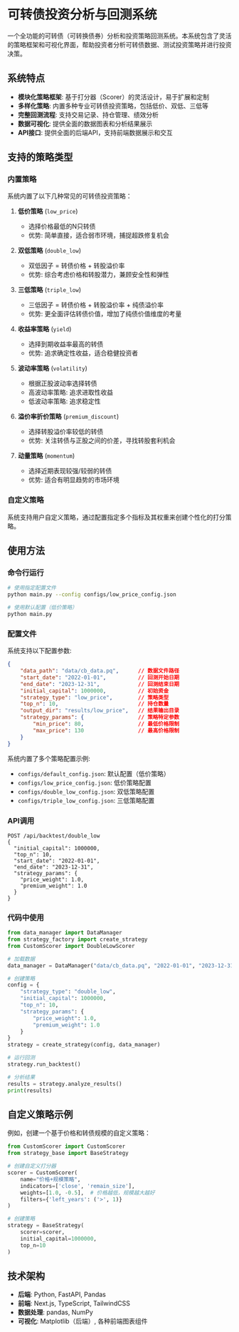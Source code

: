 # 可转债投资分析与回测系统

一个全功能的可转债（可转换债券）分析和投资策略回测系统。本系统包含了灵活的策略框架和可视化界面，帮助投资者分析可转债数据、测试投资策略并进行投资决策。

## 系统特点

- **模块化策略框架**: 基于打分器（Scorer）的灵活设计，易于扩展和定制
- **多样化策略**: 内置多种专业可转债投资策略，包括低价、双低、三低等
- **完整回测流程**: 支持交易记录、持仓管理、绩效分析
- **数据可视化**: 提供全面的数据图表和分析结果展示
- **API接口**: 提供全面的后端API，支持前端数据展示和交互

## 支持的策略类型

### 内置策略

系统内置了以下几种常见的可转债投资策略：

1. **低价策略** (`low_price`)
   - 选择价格最低的N只转债
   - 优势: 简单直接，适合弱市环境，捕捉超跌修复机会

2. **双低策略** (`double_low`)
   - 双低因子 = 转债价格 + 转股溢价率
   - 优势: 综合考虑价格和转股潜力，兼顾安全性和弹性

3. **三低策略** (`triple_low`)
   - 三低因子 = 转债价格 + 转股溢价率 + 纯债溢价率
   - 优势: 更全面评估转债价值，增加了纯债价值维度的考量

4. **收益率策略** (`yield`)
   - 选择到期收益率最高的转债
   - 优势: 追求确定性收益，适合稳健投资者

5. **波动率策略** (`volatility`)
   - 根据正股波动率选择转债
   - 高波动率策略: 追求进取性收益
   - 低波动率策略: 追求稳定性

6. **溢价率折价策略** (`premium_discount`)
   - 选择转股溢价率较低的转债
   - 优势: 关注转债与正股之间的价差，寻找转股套利机会

7. **动量策略** (`momentum`)
   - 选择近期表现较强/较弱的转债
   - 优势: 适合有明显趋势的市场环境

### 自定义策略

系统支持用户自定义策略，通过配置指定多个指标及其权重来创建个性化的打分策略。

## 使用方法

### 命令行运行

```bash
# 使用指定配置文件
python main.py --config configs/low_price_config.json

# 使用默认配置（低价策略）
python main.py
```

### 配置文件

系统支持以下配置参数:

```json
{
    "data_path": "data/cb_data.pq",      // 数据文件路径
    "start_date": "2022-01-01",          // 回测开始日期
    "end_date": "2023-12-31",            // 回测结束日期
    "initial_capital": 1000000,          // 初始资金
    "strategy_type": "low_price",        // 策略类型
    "top_n": 10,                         // 持仓数量
    "output_dir": "results/low_price",   // 结果输出目录
    "strategy_params": {                 // 策略特定参数
        "min_price": 80,                 // 最低价格限制
        "max_price": 130                 // 最高价格限制
    }
}
```

系统内置了多个策略配置示例:
- `configs/default_config.json`: 默认配置（低价策略）
- `configs/low_price_config.json`: 低价策略配置
- `configs/double_low_config.json`: 双低策略配置
- `configs/triple_low_config.json`: 三低策略配置

### API调用

```
POST /api/backtest/double_low
{
  "initial_capital": 1000000,
  "top_n": 10,
  "start_date": "2022-01-01",
  "end_date": "2023-12-31",
  "strategy_params": {
    "price_weight": 1.0,
    "premium_weight": 1.0
  }
}
```

### 代码中使用

```python
from data_manager import DataManager
from strategy_factory import create_strategy
from CustomScorer import DoubleLowScorer

# 加载数据
data_manager = DataManager("data/cb_data.pq", "2022-01-01", "2023-12-31")

# 创建策略
config = {
    "strategy_type": "double_low",
    "initial_capital": 1000000,
    "top_n": 10,
    "strategy_params": {
        "price_weight": 1.0,
        "premium_weight": 1.0
    }
}
strategy = create_strategy(config, data_manager)

# 运行回测
strategy.run_backtest()

# 分析结果
results = strategy.analyze_results()
print(results)
```

## 自定义策略示例

例如，创建一个基于价格和转债规模的自定义策略：

```python
from CustomScorer import CustomScorer
from strategy_base import BaseStrategy

# 创建自定义打分器
scorer = CustomScorer(
    name="价格+规模策略",
    indicators=['close', 'remain_size'],
    weights=[1.0, -0.5],  # 价格越低，规模越大越好
    filters={'left_years': ('>', 1)}
)

# 创建策略
strategy = BaseStrategy(
    scorer=scorer,
    initial_capital=1000000,
    top_n=10
)
```

## 技术架构

- **后端**: Python, FastAPI, Pandas
- **前端**: Next.js, TypeScript, TailwindCSS
- **数据处理**: pandas, NumPy
- **可视化**: Matplotlib（后端）, 各种前端图表组件 